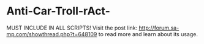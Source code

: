 # Anti-Car-Troll-rAct-
MUST INCLUDE IN ALL SCRIPTS! Visit the post link: 
http://forum.sa-mp.com/showthread.php?t=648109 
to read more and learn about its usage.
